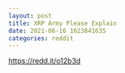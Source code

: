 ```yaml
--- 
layout: post 
title: XRP Army Please Explain 
date: 2021-06-16 1623841635 
categories: reddit 
--- 
```

https://redd.it/o12b3d